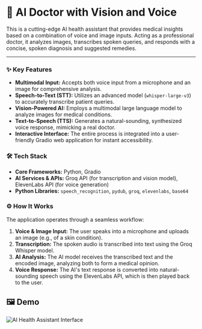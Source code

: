 # 🤖 AI Doctor with Vision and Voice

This is a cutting-edge AI health assistant that provides medical insights based on a combination of voice and image inputs. Acting as a professional doctor, it analyzes images, transcribes spoken queries, and responds with a concise, spoken diagnosis and suggested remedies.

---

### ✨ Key Features

* **Multimodal Input:** Accepts both voice input from a microphone and an image for comprehensive analysis.
* **Speech-to-Text (STT):** Utilizes an advanced model (`whisper-large-v3`) to accurately transcribe patient queries.
* **Vision-Powered AI:** Employs a multimodal large language model to analyze images for medical conditions.
* **Text-to-Speech (TTS):** Generates a natural-sounding, synthesized voice response, mimicking a real doctor.
* **Interactive Interface:** The entire process is integrated into a user-friendly Gradio web application for instant accessibility.

### 🛠️ Tech Stack

* **Core Frameworks:** Python, Gradio
* **AI Services & APIs:** Groq API (for transcription and vision model), ElevenLabs API (for voice generation)
* **Python Libraries:** `speech_recognition`, `pydub`, `groq`, `elevenlabs`, `base64`

### ⚙️ How It Works

The application operates through a seamless workflow:

1.  **Voice & Image Input:** The user speaks into a microphone and uploads an image (e.g., of a skin condition).
2.  **Transcription:** The spoken audio is transcribed into text using the Groq Whisper model.
3.  **AI Analysis:** The AI model receives the transcribed text and the encoded image, analyzing both to form a medical opinion.
4.  **Voice Response:** The AI's text response is converted into natural-sounding speech using the ElevenLabs API, which is then played back to the user.

## 🖼️ Demo

![AI Health Assistant Interface](images/pro_demo.png)

